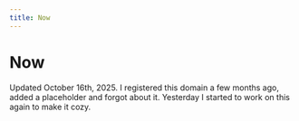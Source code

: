 ```yaml
---
title: Now
---
```


# Now

Updated October 16th, 2025. I registered this domain a few months ago, added a
placeholder and forgot about it. Yesterday I started to work on this again to
make it cozy.
